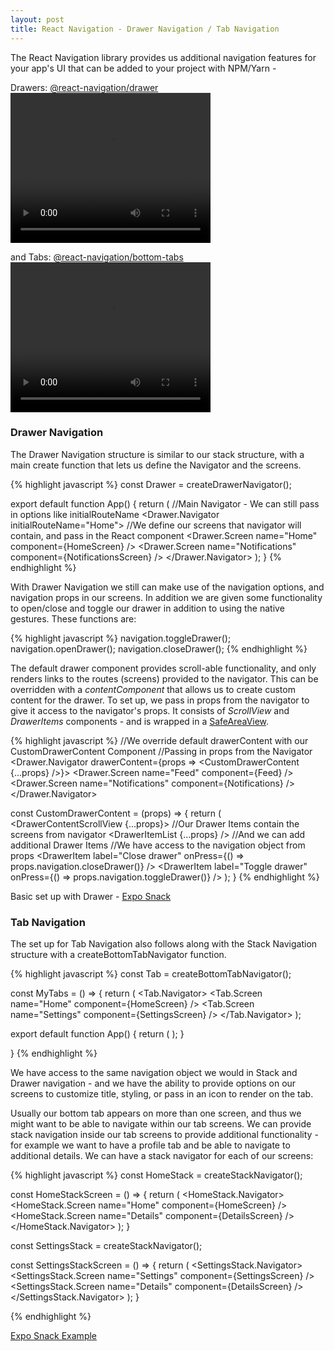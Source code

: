 ```yaml
---
layout: post
title: React Navigation - Drawer Navigation / Tab Navigation
---
```


The React Navigation library provides us additional navigation features for your app's UI that can be added to your project with NPM/Yarn - 

Drawers: [@react-navigation/drawer][1]
<video width="320" height="240" controls>
  <source src="https://reactnavigation.org/assets/navigators/drawer/drawer.mov" type="video/mp4">
</video>

and Tabs: [@react-navigation/bottom-tabs][2]
<video width="320" height="240" controls>
  <source src="https://reactnavigation.org/assets/navigators/tabs/bottom-tabs-demo.mov" type="video/mp4">
</video>
<br>
### Drawer Navigation

The Drawer Navigation structure is similar to our stack structure, with a main create function that lets us define the Navigator and the screens.  

{% highlight javascript %}
const Drawer = createDrawerNavigator();

export default function App() {
  return (
    <NavigationContainer>
//Main Navigator - We can still pass in options like initialRouteName 
      <Drawer.Navigator initialRouteName="Home">
//We define our screens that navigator will contain, and pass in the React component
        <Drawer.Screen name="Home" component={HomeScreen} />
        <Drawer.Screen name="Notifications" component={NotificationsScreen} />
      </Drawer.Navigator>
    </NavigationContainer>
  );
}
{% endhighlight %}

With Drawer Navigation we still can make use of the navigation options, and navigation props in our screens.  In addition we are given some functionality to open/close and toggle our drawer in addition to using the native gestures.  These functions are:

{% highlight javascript %}
navigation.toggleDrawer();
navigation.openDrawer();
navigation.closeDrawer();
{% endhighlight %}

The default drawer component provides scroll-able functionality, and only renders links to the routes (screens) provided to the navigator.  This can be overridden with a *contentComponent* that allows us to create custom content for the drawer.  To set up, we pass in props from the navigator to give it access to the navigator's props.  It consists of *ScrollView* and *DrawerItems* components - and is wrapped in a [SafeAreaView][4].

{% highlight javascript %}
//We override default drawerContent with our CustomDrawerContent Component
//Passing in props from the Navigator 
 <Drawer.Navigator drawerContent={props => <CustomDrawerContent {...props} />}>
    <Drawer.Screen name="Feed" component={Feed} />
      <Drawer.Screen name="Notifications" component={Notifications} />
</Drawer.Navigator>

const CustomDrawerContent = (props) => {
  return (
    <DrawerContentScrollView {...props}>
    //Our Drawer Items contain the screens from navigator
      <DrawerItemList {...props} />
    //And we can add additional Drawer Items
    //We have access to the navigation object from props
      <DrawerItem
        label="Close drawer"
        onPress={() => props.navigation.closeDrawer()}
      />
      <DrawerItem
        label="Toggle drawer"
        onPress={() => props.navigation.toggleDrawer()}
      />
    </DrawerContentScrollView>
  );
}
{% endhighlight %}

Basic set up with Drawer -
[Expo Snack][3]

### Tab Navigation
The set up for Tab Navigation also follows along with the Stack Navigation structure with a createBottomTabNavigator function.

{% highlight javascript %}
const Tab = createBottomTabNavigator();

const MyTabs = () => {
  return (
    <Tab.Navigator>
      <Tab.Screen name="Home" component={HomeScreen} />
      <Tab.Screen name="Settings" component={SettingsScreen} />
    </Tab.Navigator>
  );

  export default function App() {
  return (
    <NavigationContainer>
      <MyTabs />
    </NavigationContainer>
  );
}

}
{% endhighlight %}

We have access to the same navigation object we would in Stack and Drawer navigation - and we have the ability to provide options on our screens to customize title, styling, or pass in an icon to render on the tab.  

Usually our bottom tab appears on more than one screen, and thus we might want to be able to navigate within our tab screens.  We can provide stack navigation inside our tab screens to provide additional functionality - for example we want to have a profile tab and be able to navigate to additional details.  We can have a stack navigator for each of our screens:

{% highlight javascript %}
const HomeStack = createStackNavigator();

const HomeStackScreen = () => {
  return (
    <HomeStack.Navigator>
      <HomeStack.Screen name="Home" component={HomeScreen} />
      <HomeStack.Screen name="Details" component={DetailsScreen} />
    </HomeStack.Navigator>
  );
}

const SettingsStack = createStackNavigator();

const SettingsStackScreen = () => {
  return (
    <SettingsStack.Navigator>
      <SettingsStack.Screen name="Settings" component={SettingsScreen} />
      <SettingsStack.Screen name="Details" component={DetailsScreen} />
    </SettingsStack.Navigator>
  );
}

{% endhighlight %}

[Expo Snack Example][5]



[1]: https://github.com/react-navigation/react-navigation/tree/main/packages/drawer
[2]: https://github.com/react-navigation/react-navigation/tree/main/packages/bottom-tabs
[3]: https://snack.expo.io/@anthonym5/drawer-navigation-with-toggle
[4]: https://reactnative.dev/docs/safeareaview
[5]: https://snack.expo.io/@anthonym5/tab-navigation-with-stack